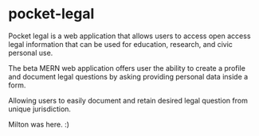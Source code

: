 # pocket-legal
Pocket legal is a web application that allows users to access open access legal information that can be used for education, research, and civic personal use. 

The beta MERN web application offers user the ability to create a profile and document legal questions by asking providing personal data inside a form.  

Allowing users to easily document and retain desired legal question from unique jurisdiction.

Milton was here. :) 